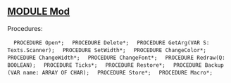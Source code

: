 
## [MODULE Mod](https://github.com/io-core/Mod/blob/main/Mod.Mod)

Procedures:

[](https://github.com/io-core/Mod/blob/main/Mod.Mod#L15) `  PROCEDURE Open*;`
[](https://github.com/io-core/Mod/blob/main/Mod.Mod#L36) `  PROCEDURE Delete*;`
[](https://github.com/io-core/Mod/blob/main/Mod.Mod#L45) `  PROCEDURE GetArg(VAR S: Texts.Scanner);`
[](https://github.com/io-core/Mod/blob/main/Mod.Mod#L54) `  PROCEDURE SetWidth*;`
[](https://github.com/io-core/Mod/blob/main/Mod.Mod#L60) `  PROCEDURE ChangeColor*;`
[](https://github.com/io-core/Mod/blob/main/Mod.Mod#L68) `  PROCEDURE ChangeWidth*;`
[](https://github.com/io-core/Mod/blob/main/Mod.Mod#L76) `  PROCEDURE ChangeFont*;`
[](https://github.com/io-core/Mod/blob/main/Mod.Mod#L85) `  PROCEDURE Redraw(Q: BOOLEAN);`
[](https://github.com/io-core/Mod/blob/main/Mod.Mod#L96) `  PROCEDURE Ticks*;`
[](https://github.com/io-core/Mod/blob/main/Mod.Mod#L100) `  PROCEDURE Restore*;`
[](https://github.com/io-core/Mod/blob/main/Mod.Mod#L104) `  PROCEDURE Backup (VAR name: ARRAY OF CHAR);`
[](https://github.com/io-core/Mod/blob/main/Mod.Mod#L115) `  PROCEDURE Store*;`
[](https://github.com/io-core/Mod/blob/main/Mod.Mod#L142) `  PROCEDURE Macro*;`
